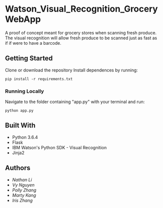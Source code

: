 # Watson_Visual_Recognition_GroceryWebApp

A proof of concept meant for grocery stores when scanning fresh produce. The
visual recognition will allow fresh produce to be scanned just as fast as if
if were to have a barcode.

## Getting Started
Clone or download the repository
Install dependences by running:
```
pip install -r requirements.txt
```

### Running Locally
Navigate to the folder containing "app.py" with your terminal and run:
```
python app.py
```
## Built With

* Python 3.6.4
* Flask
* IBM Watson's Python SDK - Visual Recognition
* Jinja2


## Authors

* *Nathan Li*
* *Vy Nguyen*
* *Polly Zhang*
* *Marty Kang*
* *Iris Zhang*

